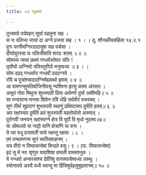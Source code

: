 ```yaml
---
title: ०७ सूक्तम्

---
```

तुभ्यमग्रे पर्यवहन् सूर्या वहतुना सह ।  
स नः पतिभ्य जायां दा अग्ने प्रजया सह । १ । । तु. शौनकीयसंहिता १४.२.१  
पुनः पत्नीमग्निरदादायुषा सह वर्चसा ।  
दीर्घायुरस्या यः पतिर्जीवाति शरदः शतम् ॥ २ ॥  
सोमस्य जाया प्रथमं गन्धर्वस्तेपरः पतिः !  
तृतीयो अग्निष्टे पतिस्तुरीयो मनुष्यजाः ॥ ३ । ।  
सोम ददद् गन्धर्वाय गन्धर्वो दददग्नये ।  
रयिं च पुत्रांश्चादादग्निर्मह्यमथो इमाम् ॥ ४ ॥  
आ वामगन्सुमतिर्वाजिनीवसू न्यश्विना हृत्सु कामा अंरसत ।  
अभूतं गोपा मिथुना शुभस्पती प्रिया अर्यम्णो दुर्या अशीमहि॥ ५ ॥  
सा मन्दसाना मनसा शिवेन रयिं धेहि सर्ववीरं वचस्यम् ।  
सुगं तीर्थं सुप्रपाणं शुभस्पती स्थाणुं प्रथिष्टामप दुर्मतिं हतम्॥ ६ ॥  
अप रक्षांस्यप दुर्मतिं हतं शुभस्पती वहतोर्यातो अस्मात् ।  
पुरोगवी जनयन् रक्षांस्यग्ने क्षेत्र वि पूर्वो वि मृधो नुदस्व॥७॥  
या ओषधयो या नद्यो यानि क्षेत्राणि या वना ।  
ते त्वा वधु प्रजावतीं पत्ये रक्षन्तु रक्षसः । ८ ।  
एमं पन्थामगन्म सुगं स्वस्तिवाहनम् ।  
यत्र वीरो न रिष्यत्यन्येषां विन्दते वसु। ९ । (पा. रीष्यत्यन्येषां)  
इदं सु मे नरः शृणुत ययाशिषा दम्पती वाममश्नुतः ।  
ये गन्धर्वा अप्सरसश्च देवीरेषु वानस्पत्येष्वध्या तस्थुः ।  
स्योनास्ते अस्यै वध्वै भवन्तु मा हिंसिषुर्वहतुमुह्यमानम्॥ १० ॥  